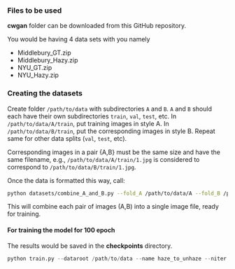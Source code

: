 ### Files to be used

**cwgan** folder can be downloaded from this GitHub repository.

You would be having 4 data sets with you namely

- Middlebury_GT.zip 
- Middlebury_Hazy.zip 
- NYU_GT.zip
- NYU_Hazy.zip

### Creating the datasets

Create folder `/path/to/data` with subdirectories `A` and `B`. `A` and `B` should each have their own subdirectories `train`, `val`, `test`, etc. In `/path/to/data/A/train`, put training images in style A. In `/path/to/data/B/train`, put the corresponding images in style B. Repeat same for other data splits (`val`, `test`, etc).

Corresponding images in a pair {A,B} must be the same size and have the same filename, e.g., `/path/to/data/A/train/1.jpg` is considered to correspond to `/path/to/data/B/train/1.jpg`.

Once the data is formatted this way, call:

```bash
python datasets/combine_A_and_B.py --fold_A /path/to/data/A --fold_B /path/to/data/B --fold_AB /path/to/data
```

This will combine each pair of images (A,B) into a single image file, ready for training.



#### For training the model for 100 epoch

The results would be saved in the **checkpoints** directory.

```python
python train.py --dataroot /path/to/data --name haze_to_unhaze --niter 60 --niter_decay 40 --model pix2pix --netG unet_256
```



